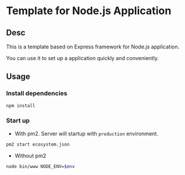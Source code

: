 # Template for Node.js Application

## Desc

This is a template based on Express framework for Node.js application.

You can use it to set up a application quickly and conveniently.

## Usage

### Install dependencies

```bash
npm install
```

### Start up

- With pm2. Server will startup with `production` environment.

```bash
pm2 start ecosystem.json
```

- Without pm2

```bash
node bin/www NODE_ENV=$env
```

